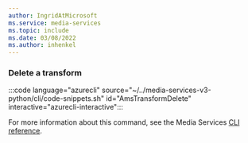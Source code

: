 ```yaml
---
author: IngridAtMicrosoft
ms.service: media-services 
ms.topic: include
ms.date: 03/08/2022
ms.author: inhenkel
---
```


<!--Delete a transform-->

### Delete a transform

:::code language="azurecli" source="~/../media-services-v3-python/cli/code-snippets.sh" id="AmsTransformDelete" interactive="azurecli-interactive":::

For more information about this command, see the Media Services [CLI reference](/cli/azure/ams/transform?view=azure-cli-latest#az-ams-transform-delete).
